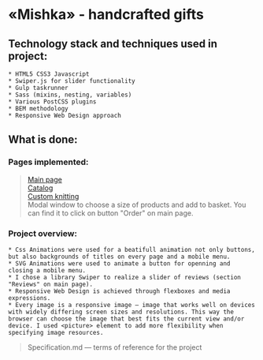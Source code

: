 # «Mishka» - handcrafted gifts
## Technology stack and techniques used in project:
	* HTML5 CSS3 Javascript
	* Swiper.js for slider functionality 
	* Gulp taskrunner
	* Sass (mixins, nesting, variables)
	* Various PostCSS plugins
	* BEM methodology
	* Responsive Web Design approach

## What is done:
### Pages implemented:
> [Main page](https://gorodetskaya-mariia.github.io/Mishka/index.html)<br> 
> [Catalog](https://gorodetskaya-mariia.github.io/Mishka/catalog.html)<br>
> [Custom knitting](https://gorodetskaya-mariia.github.io/Mishka/form.html)<br> 
> Modal window to choose a size of products and add to basket. You can find it to click on button "Order" on main page.

### Project overview:
	* Css Animations were used for a beatifull animation not only buttons, but also backgrounds of titles on every page and a mobile menu.
	* SVG Animations were used to animate a button for openning and closing a mobile menu.
	* I chose a library Swiper to realize a slider of reviews (section "Reviews" on main page).
	* Responsive Web Design is achieved through flexboxes and media expressions. 
	* Every image is a responsive image — image that works well on devices with widely differing screen sizes and resolutions. This way the browser can choose the image that best fits the current view and/or device. I used <picture> element to add more flexibility when specifying image resources. 
	

> Specification.md — terms of reference for the project
